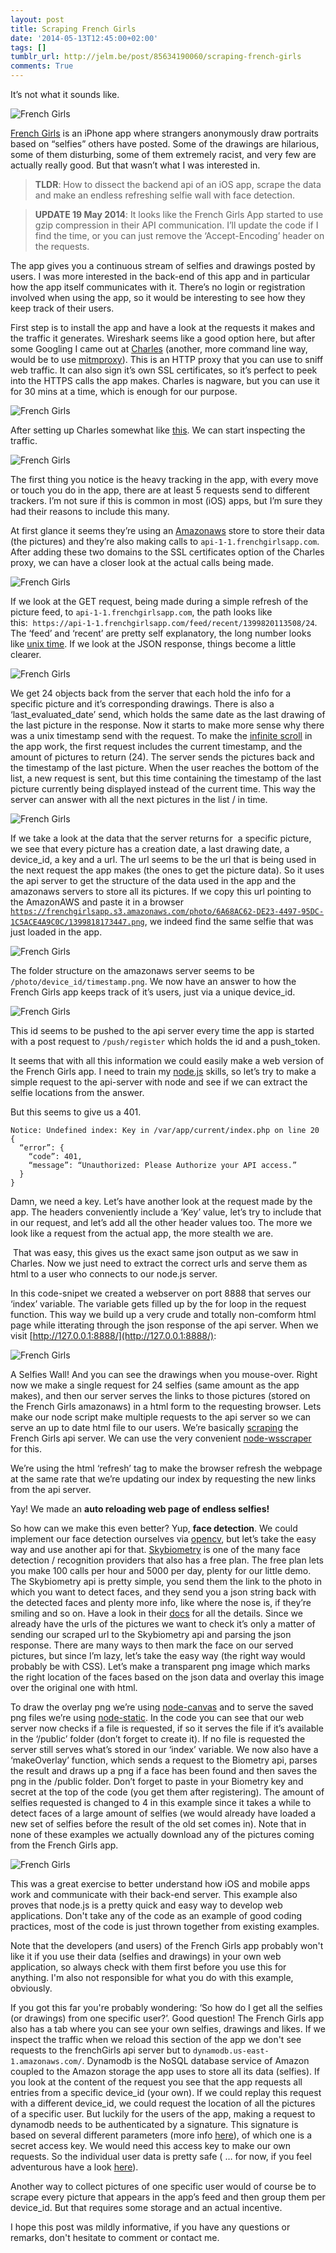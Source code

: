 ```yaml
---
layout: post
title: Scraping French Girls
date: '2014-05-13T12:45:00+02:00'
tags: []
tumblr_url: http://jelm.be/post/85634190060/scraping-french-girls
comments: True
---
```

It’s not what it sounds like.

![French Girls](/images/2014-05-13-scraping-french-girls-1.png)

[French Girls](https://www.frenchgirlsapp.com/) is an iPhone app where strangers anonymously draw portraits based on “selfies” others have posted. Some of the drawings are hilarious, some of them disturbing, some of them extremely racist, and very few are actually really good. But that wasn’t what I was interested in.

<!--more-->

> **TLDR**: How to dissect the backend api of an iOS app, scrape the data and make an endless refreshing selfie wall with face detection.

> **UPDATE 19 May 2014**: It looks like the French Girls App started to use gzip compression in their API communication. I’ll update the code if I find the time, or you can just remove the ‘Accept-Encoding’ header on the requests.

The app gives you a continuous stream of selfies and drawings posted by users. I was more interested in the back-end of this app and in particular how the app itself communicates with it. There’s no login or registration involved when using the app, so it would be interesting to see how they keep track of their users.

First step is to install the app and have a look at the requests it makes and the traffic it generates. Wireshark seems like a good option here, but after some Googling I came out at [Charles](http://www.charlesproxy.com/) (another, more command line way, would be to use [mitmproxy](http://mitmproxy.org/)). This is an HTTP proxy that you can use to sniff web traffic. It can also sign it’s own SSL certificates, so it’s perfect to peek into the HTTPS calls the app makes. Charles is nagware, but you can use it for 30 mins at a time, which is enough for our purpose.

![French Girls](/images/2014-05-13-scraping-french-girls-2.png)

After setting up Charles somewhat like [this](http://blog.cloudfour.com/using-charles-proxy-to-examine-ios-apps/). We can start inspecting the traffic.

![French Girls](/images/2014-05-13-scraping-french-girls-3.png)

The first thing you notice is the heavy tracking in the app, with every move or touch you do in the app, there are at least 5 requests send to different trackers. I’m not sure if this is common in most (iOS) apps, but I’m sure they had their reasons to include this many.

At first glance it seems they’re using an [Amazonaws](http://en.wikipedia.org/wiki/Amazon_Web_Services) store to store their data (the pictures) and they’re also making calls to `api-1-1.frenchgirlsapp.com`. After adding these two domains to the SSL certificates option of the Charles proxy, we can have a closer look at the actual calls being made.

![French Girls](/images/2014-05-13-scraping-french-girls-4.png)

If we look at the GET request, being made during a simple refresh of the picture feed, to `api-1-1.frenchgirlsapp.com`, the path looks like this:  `https://api-1-1.frenchgirlsapp.com/feed/recent/1399820113508/24`. The ‘feed’ and ‘recent’ are pretty self explanatory, the long number looks like [unix time](http://en.wikipedia.org/wiki/Unix_time). If we look at the JSON response, things become a little clearer.

![French Girls](/images/2014-05-13-scraping-french-girls-5.png)

We get 24 objects back from the server that each hold the info for a specific picture and it’s corresponding drawings. There is also a ‘last_evaluated_date’ send, which holds the same date as the last drawing of the last picture in the response. Now it starts to make more sense why there was a unix timestamp send with the request. To make the [infinite scroll](http://en.wiktionary.org/wiki/infinite_scroll) in the app work, the first request includes the current timestamp, and the amount of pictures to return (24). The server sends the pictures back and the timestamp of the last picture. When the user reaches the bottom of the list, a new request is sent, but this time containing the timestamp of the last picture currently being displayed instead of the current time. This way the server can answer with all the next pictures in the list / in time.

![French Girls](/images/2014-05-13-scraping-french-girls-6.png)

If we take a look at the data that the server returns for  a specific picture, we see that every picture has a creation date, a last drawing date, a device_id, a key and a url. The url seems to be the url that is being used in the next request the app makes (the ones to get the picture data). So it uses the api server to get the structure of the data used in the app and the amazonaws servers to store all its pictures. If we copy this url pointing to the AmazonAWS and paste it in a browser [`https://frenchgirlsapp.s3.amazonaws.com/photo/6A68AC62-DE23-4497-95DC-1C5ACE4A9C0C/1399818173447.png`](https://frenchgirlsapp.s3.amazonaws.com/photo/6A68AC62-DE23-4497-95DC-1C5ACE4A9C0C/1399818173447.png), we indeed find the same selfie that was just loaded in the app.

![French Girls](/images/2014-05-13-scraping-french-girls-7.png)

The folder structure on the amazonaws server seems to be `/photo/device_id/timestamp.png`. We now have an answer to how the French Girls app keeps track of it’s users, just via a unique device_id.

![French Girls](/images/2014-05-13-scraping-french-girls-8.png)

This id seems to be pushed to the api server every time the app is started with a post request to `/push/register` which holds the id and a push_token.

It seems that with all this information we could easily make a web version of the French Girls app. I need to train my [node.js](http://nodejs.org/) skills, so let’s try to make a simple request to the api-server with node and see if we can extract the selfie locations from the answer. 


But this seems to give us a 401.

    Notice: Undefined index: Key in /var/app/current/index.php on line 20
	{
	  “error”: {
	    “code”: 401,
	    “message”: “Unauthorized: Please Authorize your API access.”
	  }
	}

Damn, we need a key. Let’s have another look at the request made by the app. The headers conveniently include a ‘Key’ value, let’s try to include that in our request, and let’s add all the other header values too. The more we look like a request from the actual app, the more stealth we are.


 That was easy, this gives us the exact same json output as we saw in Charles. Now we just need to extract the correct urls and serve them as html to a user who connects to our node.js server.





In this code-snipet we created a webserver on port 8888 that serves our ‘index’ variable. The variable gets filled up by the for loop in the request function. This way we build up a very crude and totally non-comform html page while itterating through the json response of the api server. When we visit [http://127.0.0.1:8888/](http://127.0.0.1:8888/):

![French Girls](/images/2014-05-13-scraping-french-girls-9.png)

A Selfies Wall! And you can see the drawings when you mouse-over.
Right now we make a single request for 24 selfies (same amount as the app makes), and then our server serves the links to those pictures (stored on the French Girls amazonaws) in a html form to the requesting browser. Lets make our node script make multiple requests to the api server so we can serve an up to date html file to our users. We’re basically [scraping](http://en.wikipedia.org/wiki/Web_scraping) the French Girls api server. We can use the very convenient [node-wsscraper](https://github.com/davej/node-wsscraper) for this.


We’re using the html ‘refresh’ tag to make the browser refresh the webpage at the same rate that we’re updating our index by requesting the new links from the api server.

Yay! We made an **auto reloading web page of endless selfies!**

So how can we make this even better? Yup, **face detection**. We could implement our face detection ourselves via [opencv](http://opencv.org/), but let’s take the easy way and use another api for that. [Skybiometry](http://skybiometry.com/) is one of the many face detection / recognition providers that also has a free plan. The free plan lets you make 100 calls per hour and 5000 per day, plenty for our little demo. The Skybiometry api is pretty simple, you send them the link to the photo in which you want to detect faces, and they send you a json string back with the detected faces and plenty more info, like where the nose is, if they’re smiling and so on. Have a look in their [docs](http://skybiometry.com/Documentation) for all the details. Since we already have the urls of the pictures we want to check it’s only a matter of sending our scraped url to the Skybiometry api and parsing the json response. There are many ways to then mark the face on our served pictures, but since I’m lazy, let’s take the easy way (the right way would probably be with CSS). Let’s make a transparent png image which marks the right location of the faces based on the json data and overlay this image over the original one with html.


To draw the overlay png we’re using [node-canvas](https://github.com/Automattic/node-canvas) and to serve the saved png files we’re using [node-static](https://github.com/cloudhead/node-static). In the code you can see that our web server now checks if a file is requested, if so it serves the file if it’s available in the ‘/public’ folder (don’t forget to create it). If no file is requested the server still serves what’s stored in our ‘index’ variable. We now also have a ‘makeOverlay’ function, which sends a request to the Biometry api, parses the result and draws up a png if a face has been found and then saves the png in the /public folder. Don’t forget to paste in your Biometry key and secret at the top of the code (you get them after registering). The amount of selfies requested is changed to 4 in this example since it takes a while to detect faces of a large amount of selfies (we would already have loaded a new set of selfies before the result of the old set comes in). Note that in none of these examples we actually download any of the pictures coming from the French Girls app.

![French Girls](/images/2014-05-13-scraping-french-girls-10.png)

This was a great exercise to better understand how iOS and mobile apps work and communicate with their back-end server. This example also proves that node.js is a pretty quick and easy way to develop web applications. Don't take any of the code as an example of good coding practices, most of the code is just thrown together from existing examples.

Note that the developers (and users) of the French Girls app probably won't like it if you use their data (selfies and drawings) in your own web application, so always check with them first before you use this for anything. I'm also not responsible for what you do with this example, obviously.

If you got this far you're probably wondering: ‘So how do I get all the selfies (or drawings) from one specific user?’. Good question! The French Girls app also has a tab where you can see your own selfies, drawings and likes. If we inspect the traffic when we reload this section of the app we don't see requests to the frenchGirls api server but to `dynamodb.us-east-1.amazonaws.com/`. Dynamodb is the NoSQL database service of Amazon coupled to the Amazon storage the app uses to store all its data (selfies). If you look at the content of the request you see that the app requests all entries from a specific device_id (your own). If we could replay this request with a different device_id, we could request the location of all the pictures of a specific user. But luckily for the users of the app, making a request to dynamodb needs to be authenticated by a signature. This signature is based on several different parameters (more info [here](http://docs.aws.amazon.com/amazondynamodb/latest/developerguide/MakingHTTPRequests.html)), of which one is a secret access key. We would need this access key to make our own requests. So the individual user data is pretty safe ( … for now, if you feel adventurous have a look [here](http://www.gironda.org/2013/03/03/digging-in-the-vineyard-part-2.html)).

Another way to collect pictures of one specific user would of course be to scrape every picture that appears in the app’s feed and then group them per device_id. But that requires some storage and an actual incentive.

I hope this post was mildly informative, if you have any questions or remarks, don't hesitate to comment or contact me.
